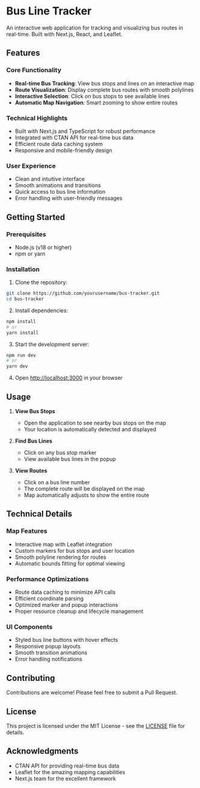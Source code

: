 # Bus Line Tracker 

An interactive web application for tracking and visualizing bus routes in real-time. Built with Next.js, React, and Leaflet.

## Features 

### Core Functionality
- **Real-time Bus Tracking**: View bus stops and lines on an interactive map
- **Route Visualization**: Display complete bus routes with smooth polylines
- **Interactive Selection**: Click on bus stops to see available lines
- **Automatic Map Navigation**: Smart zooming to show entire routes

### Technical Highlights
- Built with Next.js and TypeScript for robust performance
- Integrated with CTAN API for real-time bus data
- Efficient route data caching system
- Responsive and mobile-friendly design

### User Experience
- Clean and intuitive interface
- Smooth animations and transitions
- Quick access to bus line information
- Error handling with user-friendly messages

## Getting Started 

### Prerequisites
- Node.js (v18 or higher)
- npm or yarn

### Installation
1. Clone the repository:
```bash
git clone https://github.com/yourusername/bus-tracker.git
cd bus-tracker
```

2. Install dependencies:
```bash
npm install
# or
yarn install
```

3. Start the development server:
```bash
npm run dev
# or
yarn dev
```

4. Open [http://localhost:3000](http://localhost:3000) in your browser

## Usage 

1. **View Bus Stops**
   - Open the application to see nearby bus stops on the map
   - Your location is automatically detected and displayed

2. **Find Bus Lines**
   - Click on any bus stop marker
   - View available bus lines in the popup

3. **View Routes**
   - Click on a bus line number
   - The complete route will be displayed on the map
   - Map automatically adjusts to show the entire route

## Technical Details 

### Map Features
- Interactive map with Leaflet integration
- Custom markers for bus stops and user location
- Smooth polyline rendering for routes
- Automatic bounds fitting for optimal viewing

### Performance Optimizations
- Route data caching to minimize API calls
- Efficient coordinate parsing
- Optimized marker and popup interactions
- Proper resource cleanup and lifecycle management

### UI Components
- Styled bus line buttons with hover effects
- Responsive popup layouts
- Smooth transition animations
- Error handling notifications

## Contributing 

Contributions are welcome! Please feel free to submit a Pull Request.

## License 

This project is licensed under the MIT License - see the [LICENSE](LICENSE) file for details.

## Acknowledgments 

- CTAN API for providing real-time bus data
- Leaflet for the amazing mapping capabilities
- Next.js team for the excellent framework
